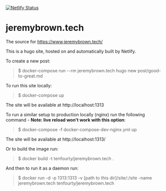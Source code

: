 [![Netlify Status](https://api.netlify.com/api/v1/badges/da732758-ffc5-4228-9786-d1190a890e97/deploy-status)](https://app.netlify.com/sites/tenfourty-com/deploys)

# jeremybrown.tech
The source for https://www.jeremybrown.tech/

This is a hugo site, hosted on and automatically built by Netlify.

To create a new post:
> $ docker-compose run --rm jeremybrown.tech hugo new post/good-to-great.md

To run this site locally:
> $ docker-compose up

The site will be available at http://localhost:1313

To run a similar setup to production locally (nginx) run the following command - **Note: live reload won't work with this option**:
> $ docker-compose -f docker-compose-dev-nginx.yml up

The site will be available at http://localhost:1313/

Or to build the image run:
> $ docker build -t tenfourty/jeremybrown.tech .

And then to run it as a daemon run:
> $ docker run -d -p 1313:1313 -v [path to this dir]/site/:/site -name jeremybrown.tech tenfourty/jeremybrown.tech
